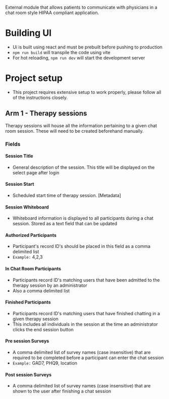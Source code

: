 External module that allows patients to communicate with physicians in a chat room style HIPAA compliant application.

# Building UI
-  Ui is built using react and must be prebuilt before pushing to production
-  `npm run build` will transpile the code using vite
-  For hot reloading, `npm run dev` will start the development server


# Project setup
- This project requires extensive setup to work properly, please follow all of the instructions closely.


## Arm 1 - Therapy sessions
Therapy sessions will house all the information pertaining to a given chat room session.
These will need to be created beforehand manually.
### Fields
#### Session Title
- General description of the session. This title will be displayed on the select page after login
#### Session Start
- Scheduled start time of therapy session. [Metadata]
#### Session Whiteboard
- Whiteboard information is displayed to all participants during a chat session. Stored as a text field that can be updated
#### Authorized Participants
- Participant's record ID's should be placed in this field as a comma delimited list
- `Example:` 4,2,3
#### In Chat Room Participants
- Participants record ID's matching users that have been admitted to the therapy session by an administrator
- Also a comma delimited list
#### Finished Participants
- Participants record ID's matching users that have finished chatting in a given therapy session
- This includes all individuals in the session at the time an administrator clicks the end session button
#### Pre session Surveys
- A comma delimited list of survey names (case insensitive) that are required to be completed before a participant can enter the chat session
- `Example:` GAD7, PHQ9, location
#### Post session Surveys
- A comma delimited list of survey names (case insensitive) that are shown to the user after finishing a chat session
